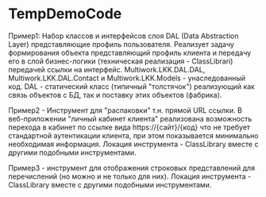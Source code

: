 # TempDemoCode
Пример1: Набор классов и интерфейсов слоя DAL (Data Abstraction Layer) представляющие профиль пользователя. Реализует задачу формирования объекта представляющий профиль клиента и передачу его в слой бизнес-логики (техническая реализация - ClassLibrari) передачей ссылки на интерфейс. Multiwork.LKK.DAL.DAL, Multiwork.LKK.DAL.Contact и Multiwork.LKK.Models - унаследованный код. DAL - статический класс (типичный "толстячок") реализующий как связь объектов с БД, так и поставку этих объектов (фабрика).

Пример2 - Инструмент для "распаковки" т.н. прямой URL ссылки. В веб-приложении "личный кабинет клиента" реализована возможность перехода в кабинет по ссылке вида https://{сайт}/{код} что не требует стандартной аутентикации клиента, при этом показывается минимально необходимая информация. Локация инструмента - ClassLibrary вместе с другими подобными инструментами.

Пример3 - инструмент для отображения строковых представлений для перечислений (но можно и не только для них). Локация инструмента - ClassLibrary вместе с другими подобными инструментами.
